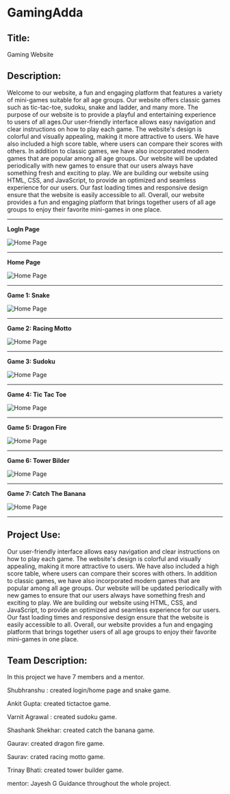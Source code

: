 # GamingAdda

## Title:

Gaming Website

## Description:

Welcome to our website, a fun and engaging platform that features a variety of mini-games suitable for all age groups. Our website offers classic games such as
tic-tac-toe, sudoku, snake and ladder, and many more. The purpose of our website is to provide a playful and entertaining experience to users of all ages.Our
user-friendly interface allows easy navigation and clear instructions on how to play each game. The website's design is colorful and visually appealing, making it
more attractive to users. We have also included a high score table, where users can compare their scores with others. In addition to classic games, we have also
incorporated modern games that are popular among all age groups. Our website will be updated periodically with new games to ensure that our users always have something
fresh and exciting to play. We are building our website using HTML, CSS, and JavaScript, to provide an optimized and seamless experience for our users. Our fast
loading times and responsive design ensure that the website is easily accessible to all.
Overall, our website provides a fun and engaging platform that brings together users of all age groups to enjoy their favorite mini-games in one place.

---

**LogIn Page**

![Home Page](./img/loginSC.png "Optional Title")

---

**Home Page**

![Home Page](./img/homeSC.png "Optional Title")

---

**Game 1: Snake**

![Home Page](./img/snakeSC.png "Optional Title")

---

**Game 2: Racing Motto**

![Home Page](./img/carSC.png "Optional Title")

---

**Game 3: Sudoku**

![Home Page](./img/sudokuSC.png "Optional Title")

---

**Game 4: Tic Tac Toe**

![Home Page](./img/ticSC.png "Optional Title")

---

**Game 5: Dragon Fire**

![Home Page](./img/dragonSC.png "Optional Title")

---

**Game 6: Tower Bilder**

![Home Page](./img/towerSC.png "Optional Title")

---

**Game 7: Catch The Banana**

![Home Page](./img/bananaSC.png "Optional Title")

---

## Project Use:

Our user-friendly interface allows easy navigation and clear instructions on how to play each game. The website's design is colorful and visually appealing, making it
more attractive to users. We have also included a high score table, where users can compare their scores with others. In addition to classic games, we have also
incorporated modern games that are popular among all age groups. Our website will be updated periodically with new games to ensure that our users always have something
fresh and exciting to play. We are building our website using HTML, CSS, and JavaScript, to provide an optimized and seamless experience for our users. Our fast
loading times and responsive design ensure that the website is easily accessible to all.
Overall, our website provides a fun and engaging platform that brings together users of all age groups to enjoy their favorite mini-games in one place.

## Team Description:

In this project we have 7 members and a mentor.

Shubhranshu : created login/home page and snake game.

Ankit Gupta: created tictactoe game.

Varnit Agrawal : created sudoku game.

Shashank Shekhar: created catch the banana game.

Gaurav: created dragon fire game.

Saurav: crated racing motto game.

Trinay Bhati: created tower builder game.

mentor: Jayesh G
Guidance throughout the whole project.
